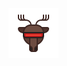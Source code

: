 <a href="https://laserreindeer.com" title="@laserreindeer's webpage" rel="noopener noreferrer" target="_blank" align="center">
	<img src="https://raw.githubusercontent.com/laserreindeer/.github/main/profile/logo.svg" alt="@laserreindeer svg animation" />
</a>

